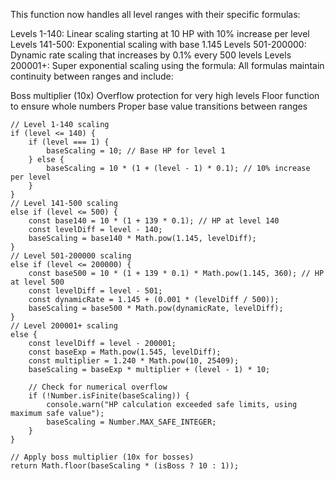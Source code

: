 This function now handles all level ranges with their specific formulas:

Levels 1-140: Linear scaling starting at 10 HP with 10% increase per level
Levels 141-500: Exponential scaling with base 1.145
Levels 501-200000: Dynamic rate scaling that increases by 0.1% every 500 levels
Levels 200001+: Super exponential scaling using the formula:
All formulas maintain continuity between ranges and include:

Boss multiplier (10x)
Overflow protection for very high levels
Floor function to ensure whole numbers
Proper base value transitions between ranges
    
    // Level 1-140 scaling
    if (level <= 140) {
        if (level === 1) {
            baseScaling = 10; // Base HP for level 1
        } else {
            baseScaling = 10 * (1 + (level - 1) * 0.1); // 10% increase per level
        }
    }
    // Level 141-500 scaling
    else if (level <= 500) {
        const base140 = 10 * (1 + 139 * 0.1); // HP at level 140
        const levelDiff = level - 140;
        baseScaling = base140 * Math.pow(1.145, levelDiff);
    }
    // Level 501-200000 scaling
    else if (level <= 200000) {
        const base500 = 10 * (1 + 139 * 0.1) * Math.pow(1.145, 360); // HP at level 500
        const levelDiff = level - 501;
        const dynamicRate = 1.145 + (0.001 * (levelDiff / 500));
        baseScaling = base500 * Math.pow(dynamicRate, levelDiff);
    }
    // Level 200001+ scaling
    else {
        const levelDiff = level - 200001;
        const baseExp = Math.pow(1.545, levelDiff);
        const multiplier = 1.240 * Math.pow(10, 25409);
        baseScaling = baseExp * multiplier + (level - 1) * 10;

        // Check for numerical overflow
        if (!Number.isFinite(baseScaling)) {
            console.warn("HP calculation exceeded safe limits, using maximum safe value");
            baseScaling = Number.MAX_SAFE_INTEGER;
        }
    }

    // Apply boss multiplier (10x for bosses)
    return Math.floor(baseScaling * (isBoss ? 10 : 1));